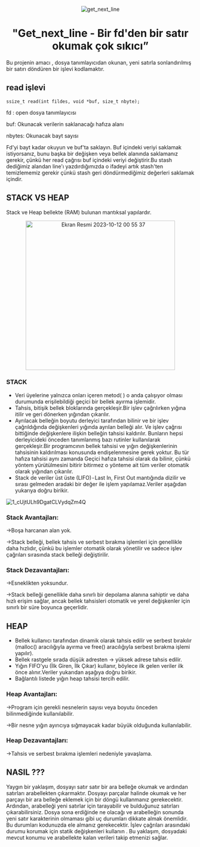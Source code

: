 <div align="center">

![get_next_line](https://github.com/beyzabektas/42Cursus/assets/91256847/cfdf0b0b-2039-4bde-8b5a-9b83eb103ae0)


# "Get_next_line - Bir fd'den bir satır okumak çok sıkıcı”
</div>

Bu projenin amacı , dosya tanımlayıcıdan okunan, yeni satırla sonlandırılmış bir satırı döndüren bir işlevi kodlamaktır.

## read işlevi
```
ssize_t read(int fildes, void *buf, size_t nbyte);
```
fd : open dosya tanımlayıcısı

buf: Okunacak verilerin saklanacağı hafıza alanı

nbytes: Okunacak bayt sayısı

Fd'yi bayt kadar okuyun ve buf'ta saklayın.
Buf içindeki veriyi saklamak istiyorsanız, bunu başka bir değişken veya bellek alanında saklamanız gerekir, çünkü her read çağrısı buf içindeki veriyi değiştirir.Bu stash dediğimiz alandan line'ı yazdırdığımızda o ifadeyi artık stash'ten temizlememiz gerekir çünkü stash geri döndürmediğimiz değerleri saklamak içindir.

## STACK VS HEAP
Stack ve Heap bellekte (RAM) bulunan mantıksal yapılardır.

<div align="center">
<img width="400" alt="Ekran Resmi 2023-10-12 00 55 37" src="https://github.com/beyzabektas/42Cursus/assets/91256847/baf4b986-96a0-464b-8c44-a4e67beca1bb">
</div>


### STACK
- Veri üyelerine yalnızca onları içeren metod( ) o anda çalışıyor olması durumunda erişilebildiği geçici bir bellek ayırma işlemidir.
- Tahsis, bitişik bellek bloklarında gerçekleşir.Bir işlev çağrılırken yığına itilir ve geri dönerken yığından çıkarılır.
- Ayrılacak belleğin boyutu derleyici tarafından bilinir ve bir işlev çağrıldığında değişkenleri yığında ayrılan belleği alır. Ve işlev çağrısı bittiğinde değişkenlere ilişkin belleğin tahsisi kaldırılır. Bunların hepsi derleyicideki önceden tanımlanmış bazı rutinler kullanılarak gerçekleşir.Bir programcının bellek tahsisi ve yığın değişkenlerinin tahsisinin kaldırılması konusunda endişelenmesine gerek yoktur. Bu tür hafıza tahsisi aynı zamanda Geçici hafıza tahsisi olarak da bilinir, çünkü yöntem yürütülmesini bitirir bitirmez o yönteme ait tüm veriler otomatik olarak yığından çıkarılır.
- Stack de veriler üst üste (LIFO) - Last In, First Out mantığında dizilir ve sırası gelmeden aradaki bir değer ile işlem yapılamaz.Veriler aşağıdan yukarıya doğru birikir.

![1_cUjtULh9DgatCLVydqZm4Q](https://github.com/beyzabektas/42Cursus/assets/91256847/bd2facb3-e930-49c0-9fc1-b9974568fad6)


### Stack Avantajları:

->Boşa harcanan alan yok.

->Stack belleği, bellek tahsis ve serbest bırakma işlemleri için genellikle daha hızlıdır, çünkü bu işlemler otomatik olarak yönetilir ve sadece işlev çağrıları sırasında stack belleği değiştirilir.

### Stack Dezavantajları:

->Esneklikten yoksundur.

->Stack belleği genellikle daha sınırlı bir depolama alanına sahiptir ve daha hızlı erişim sağlar, ancak bellek tahsisleri otomatik ve yerel değişkenler için sınırlı bir süre boyunca geçerlidir.

## HEAP
- Bellek kullanıcı tarafından dinamik olarak tahsis edilir ve serbest bırakılır (malloc() aracılığıyla ayırma ve free() aracılığıyla serbest bırakma işlemi yapılır).
- Bellek rastgele sırada düşük adresten → yüksek adrese tahsis edilir.
- Yığın FIFO'yu (İlk Giren, İlk Çıkar) kullanır, böylece ilk gelen veriler ilk önce alınır.Veriler yukarıdan aşağıya doğru birikir.
- Bağlantılı listede yığın heap tahsisi tercih edilir.

  
### Heap Avantajları:

->Program için gerekli nesnelerin sayısı veya boyutu önceden bilinmediğinde kullanılabilir.

->Bir nesne yığın ayırıcıya sığmayacak kadar büyük olduğunda kullanılabilir.

### Heap Dezavantajları:

->Tahsis ve serbest bırakma işlemleri nedeniyle yavaşlama.


## NASIL ???
Yaygın bir yaklaşım, dosyayı satır satır bir ara belleğe okumak ve ardından satırları arabellekten çıkarmaktır.
Dosyayı parçalar halinde okumak ve her parçayı bir ara belleğe eklemek için bir döngü kullanmanız gerekecektir. Ardından, arabelleği yeni satırlar için tarayabilir ve bulduğunuz satırları çıkarabilirsiniz.
Dosya sona erdiğinde ne olacağı ve arabelleğin sonunda yeni satır karakterinin olmaması gibi uç durumları dikkate almak önemlidir. Bu durumları kodunuzda ele almanız gerekecektir.
İşlev çağrıları arasındaki durumu korumak için statik değişkenleri kullanın . Bu yaklaşım, dosyadaki mevcut konumu ve arabellekte kalan verileri takip etmenizi sağlar.



